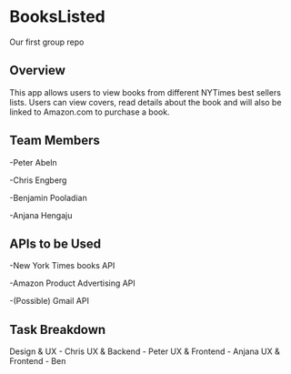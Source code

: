 # BooksListed
Our first group repo

## Overview
This app allows users to view books from different NYTimes best sellers lists. Users can view covers, read details about the book and will also be linked to Amazon.com to purchase a book.

## Team Members
-Peter Abeln

-Chris Engberg

-Benjamin Pooladian

-Anjana Hengaju

## APIs to be Used
-New York Times books API

-Amazon Product Advertising API

-(Possible) Gmail API

## Task Breakdown
Design & UX - Chris
UX & Backend - Peter
UX & Frontend - Anjana
UX & Frontend - Ben
